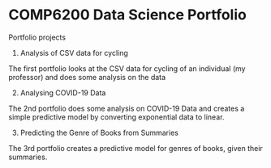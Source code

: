COMP6200 Data Science Portfolio 
===

Portfolio projects

1. Analysis of CSV data for cycling 

The first portfolio looks at the CSV data for cycling of an individual (my professor) and does some analysis on the data 

2. Analysing COVID-19 Data

The 2nd portfolio does some analysis on COVID-19 Data and creates a simple predictive model by converting exponential data to linear.

3. Predicting the Genre of Books from Summaries

The 3rd portfolio creates a predictive model for genres of books, given their summaries.